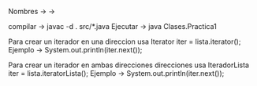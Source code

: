 Nombres ->
        ->

compilar -> javac -d . src/*.java
Ejecutar -> java Clases.Practica1


Para crear un iterador en una direccion usa
Iterator<Integer> iter = lista.iterator();
Ejemplo -> System.out.println(iter.next());

Para crear un iterador en ambas direcciones direcciones usa
IteradorLista<Integer> iter = lista.iteratorLista();
Ejemplo -> System.out.println(iter.next());